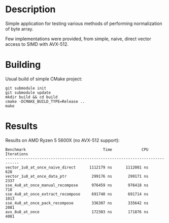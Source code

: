 # Description
Simple application for testing various methods of performing normalization of byte array.

Few implementations were provided, from simple, naive, direct vector access to SIMD with AVX-512.

# Building
Usual build of simple CMake project:
```
git submodule init
git submodule update
mkdir build && cd build
cmake -DCMAKE_BUILD_TYPE=Release ..
make
```

# Results
Results on AMD Ryzen 5 5600X (no AVX-512 support):
```
Benchmark                                  Time             CPU   Iterations
----------------------------------------------------------------------------
vector_1u8_at_once_naive_direct      1112179 ns      1112081 ns          628
vector_1u8_at_once_data_ptr           299176 ns       299171 ns         2337
sse_4u8_at_once_manual_recompose      976459 ns       976418 ns          718
sse_4u8_at_once_extract_recompose     691740 ns       691714 ns         1013
sse_4u8_at_once_pack_recompose        336307 ns       335642 ns         2081
avx_8u8_at_once                       172303 ns       171876 ns         4081
```

